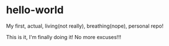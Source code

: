 # hello-world
My first, actual, living(not really), breathing(nope), personal repo!

This is it, I'm finally doing it! No more excuses!!!
